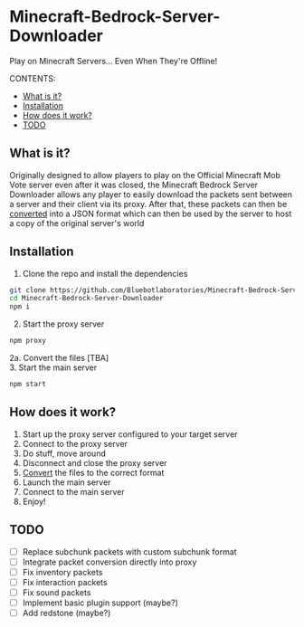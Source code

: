 # Minecraft-Bedrock-Server-Downloader
Play on Minecraft Servers... Even When They're Offline!

CONTENTS:
- [What is it?](#what-is-it)
- [Installation](#installation)
- [How does it work?](#how-does-it-work)
- [TODO](#todo)

## What is it?
Originally designed to allow players to play on the Official Minecraft Mob Vote server even after it was closed, the Minecraft Bedrock Server Downloader allows any player to easily download the packets sent between a server and their client via its proxy.
After that, these packets can then be [converted](./network-to-world/) into a JSON format which can then be used by the server to host a copy of the original server's world

## Installation
1. Clone the repo and install the dependencies
~~~bash
git clone https://github.com/Bluebotlaboratories/Minecraft-Bedrock-Server-Downloader.git
cd Minecraft-Bedrock-Server-Downloader
npm i
~~~
2. Start the proxy server
~~~bash
npm proxy
~~~
2a. Convert the files
[TBA]<br/>
3. Start the main server
~~~bash
npm start
~~~

## How does it work?
1. Start up the proxy server configured to your target server
2. Connect to the proxy server
3. Do stuff, move around
4. Disconnect and close the proxy server
5. [Convert](./network-to-world/) the files to the correct format
6. Launch the main server
7. Connect to the main server
8. Enjoy!

## TODO
- [ ] Replace subchunk packets with custom subchunk format
- [ ] Integrate packet conversion directly into proxy
- [ ] Fix inventory packets
- [ ] Fix interaction packets
- [ ] Fix sound packets
- [ ] Implement basic plugin support (maybe?)
- [ ] Add redstone (maybe?)
